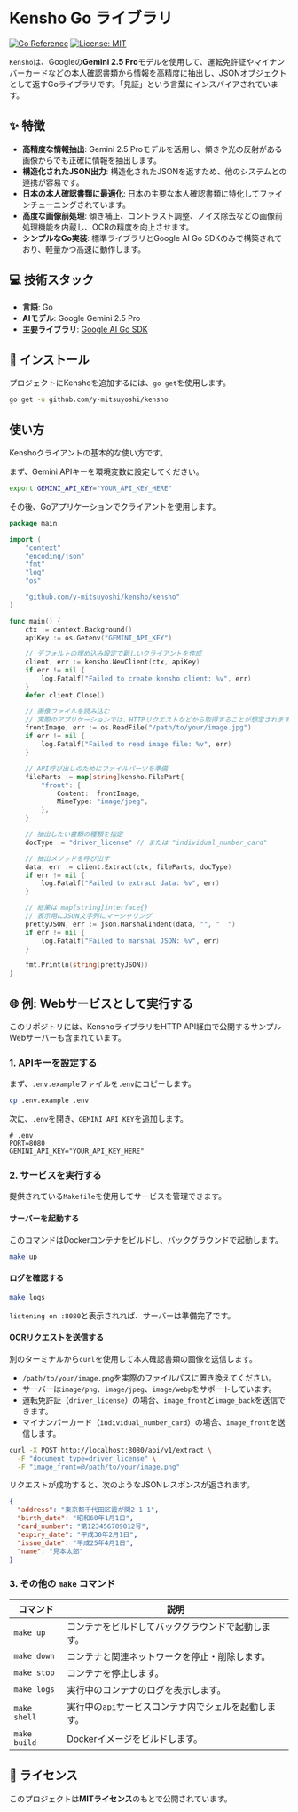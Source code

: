 # Kensho Go ライブラリ

[![Go Reference](https://pkg.go.dev/badge/github.com/y-mitsuyoshi/kensho.svg)](https://pkg.go.dev/github.com/y-mitsuyoshi/kensho)
[![License: MIT](https://img.shields.io/badge/License-MIT-yellow.svg)](https://opensource.org/licenses/MIT)

`Kensho`は、Googleの**Gemini 2.5 Pro**モデルを使用して、運転免許証やマイナンバーカードなどの本人確認書類から情報を高精度に抽出し、JSONオブジェクトとして返すGoライブラリです。「見証」という言葉にインスパイアされています。

## ✨ 特徴

- **高精度な情報抽出**: Gemini 2.5 Proモデルを活用し、傾きや光の反射がある画像からでも正確に情報を抽出します。
- **構造化されたJSON出力**: 構造化されたJSONを返すため、他のシステムとの連携が容易です。
- **日本の本人確認書類に最適化**: 日本の主要な本人確認書類に特化してファインチューニングされています。
- **高度な画像前処理**: 傾き補正、コントラスト調整、ノイズ除去などの画像前処理機能を内蔵し、OCRの精度を向上させます。
- **シンプルなGo実装**: 標準ライブラリとGoogle AI Go SDKのみで構築されており、軽量かつ高速に動作します。

## 💻 技術スタック

- **言語**: Go
- **AIモデル**: Google Gemini 2.5 Pro
- **主要ライブラリ**: [Google AI Go SDK](https://github.com/google/generative-ai-go)

## 🚀 インストール

プロジェクトにKenshoを追加するには、`go get`を使用します。

```bash
go get -u github.com/y-mitsuyoshi/kensho
```

## 使い方

Kenshoクライアントの基本的な使い方です。

まず、Gemini APIキーを環境変数に設定してください。

```bash
export GEMINI_API_KEY="YOUR_API_KEY_HERE"
```

その後、Goアプリケーションでクライアントを使用します。

```go
package main

import (
	"context"
	"encoding/json"
	"fmt"
	"log"
	"os"

	"github.com/y-mitsuyoshi/kensho/kensho"
)

func main() {
	ctx := context.Background()
	apiKey := os.Getenv("GEMINI_API_KEY")

	// デフォルトの埋め込み設定で新しいクライアントを作成
	client, err := kensho.NewClient(ctx, apiKey)
	if err != nil {
		log.Fatalf("Failed to create kensho client: %v", err)
	}
	defer client.Close()

	// 画像ファイルを読み込む
	// 実際のアプリケーションでは、HTTPリクエストなどから取得することが想定されます。
	frontImage, err := os.ReadFile("/path/to/your/image.jpg")
	if err != nil {
		log.Fatalf("Failed to read image file: %v", err)
	}

	// API呼び出しのためにファイルパーツを準備
	fileParts := map[string]kensho.FilePart{
		"front": {
			Content:  frontImage,
			MimeType: "image/jpeg",
		},
	}

	// 抽出したい書類の種類を指定
	docType := "driver_license" // または "individual_number_card"

	// 抽出メソッドを呼び出す
	data, err := client.Extract(ctx, fileParts, docType)
	if err != nil {
		log.Fatalf("Failed to extract data: %v", err)
	}

	// 結果は map[string]interface{}
	// 表示用にJSON文字列にマーシャリング
	prettyJSON, err := json.MarshalIndent(data, "", "  ")
	if err != nil {
		log.Fatalf("Failed to marshal JSON: %v", err)
	}

	fmt.Println(string(prettyJSON))
}
```

## 🌐 例: Webサービスとして実行する

このリポジトリには、KenshoライブラリをHTTP API経由で公開するサンプルWebサーバーも含まれています。

### 1. APIキーを設定する

まず、`.env.example`ファイルを`.env`にコピーします。

```bash
cp .env.example .env
```

次に、`.env`を開き、`GEMINI_API_KEY`を追加します。

```dotenv
# .env
PORT=8080
GEMINI_API_KEY="YOUR_API_KEY_HERE"
```

### 2. サービスを実行する

提供されている`Makefile`を使用してサービスを管理できます。

#### サーバーを起動する

このコマンドはDockerコンテナをビルドし、バックグラウンドで起動します。

```bash
make up
```

#### ログを確認する

```bash
make logs
```

`listening on :8080`と表示されれば、サーバーは準備完了です。

#### OCRリクエストを送信する

別のターミナルから`curl`を使用して本人確認書類の画像を送信します。

- `/path/to/your/image.png`を実際のファイルパスに置き換えてください。
- サーバーは`image/png`、`image/jpeg`、`image/webp`をサポートしています。
- 運転免許証（`driver_license`）の場合、`image_front`と`image_back`を送信できます。
- マイナンバーカード（`individual_number_card`）の場合、`image_front`を送信します。

```bash
curl -X POST http://localhost:8080/api/v1/extract \
  -F "document_type=driver_license" \
  -F "image_front=@/path/to/your/image.png"
```

リクエストが成功すると、次のようなJSONレスポンスが返されます。

```json
{
  "address": "東京都千代田区霞が関2-1-1",
  "birth_date": "昭和60年1月1日",
  "card_number": "第123456789012号",
  "expiry_date": "平成30年2月1日",
  "issue_date": "平成25年4月1日",
  "name": "見本太郎"
}
```

### 3. その他の `make` コマンド

| コマンド | 説明 |
|---|---|
| `make up` | コンテナをビルドしてバックグラウンドで起動します。 |
| `make down` | コンテナと関連ネットワークを停止・削除します。 |
| `make stop` | コンテナを停止します。 |
| `make logs` | 実行中のコンテナのログを表示します。 |
| `make shell` | 実行中の`api`サービスコンテナ内でシェルを起動します。 |
| `make build` | Dockerイメージをビルドします。 |

## 📜 ライセンス

このプロジェクトは**MITライセンス**のもとで公開されています。
